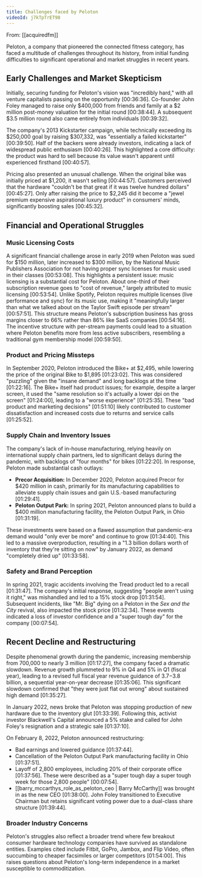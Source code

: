 ```yaml
---
title: Challenges faced by Peloton
videoId: j7kTpTrET98
---
```


From: [[acquiredfm]] <br/> 

Peloton, a company that pioneered the connected fitness category, has faced a multitude of challenges throughout its history, from initial funding difficulties to significant operational and market struggles in recent years.

## Early Challenges and Market Skepticism

Initially, securing funding for Peloton's vision was "incredibly hard," with all venture capitalists passing on the opportunity <a class="yt-timestamp" data-t="00:36:36">[00:36:36]</a>. Co-founder John Foley managed to raise only $400,000 from friends and family at a $2 million post-money valuation for the initial round <a class="yt-timestamp" data-t="00:38:44">[00:38:44]</a>. A subsequent $3.5 million round also came entirely from individuals <a class="yt-timestamp" data-t="00:39:32">[00:39:32]</a>.

The company's 2013 Kickstarter campaign, while technically exceeding its $250,000 goal by raising $307,332, was "essentially a failed kickstarter" <a class="yt-timestamp" data-t="00:39:50">[00:39:50]</a>. Half of the backers were already investors, indicating a lack of widespread public enthusiasm <a class="yt-timestamp" data-t="00:40:26">[00:40:26]</a>. This highlighted a core difficulty: the product was hard to sell because its value wasn't apparent until experienced firsthand <a class="yt-timestamp" data-t="00:40:57">[00:40:57]</a>.

Pricing also presented an unusual challenge. When the original bike was initially priced at $1,200, it wasn't selling <a class="yt-timestamp" data-t="00:44:57">[00:44:57]</a>. Customers perceived that the hardware "couldn't be that great if it was twelve hundred dollars" <a class="yt-timestamp" data-t="00:45:27">[00:45:27]</a>. Only after raising the price to $2,245 did it become a "jewel premium expensive aspirational luxury product" in consumers' minds, significantly boosting sales <a class="yt-timestamp" data-t="00:45:32">[00:45:32]</a>.

## Financial and Operational Struggles

### Music Licensing Costs
A significant financial challenge arose in early 2019 when Peloton was sued for $150 million, later increased to $300 million, by the National Music Publishers Association for not having proper sync licenses for music used in their classes <a class="yt-timestamp" data-t="00:53:08">[00:53:08]</a>. This highlights a persistent issue: music licensing is a substantial cost for Peloton. About one-third of their subscription revenue goes to "cost of revenue," largely attributed to music licensing <a class="yt-timestamp" data-t="00:53:54">[00:53:54]</a>. Unlike Spotify, Peloton requires multiple licenses (live performance and sync) for its music use, making it "meaningfully larger than what we talked about on the Taylor Swift episode per stream" <a class="yt-timestamp" data-t="00:57:51">[00:57:51]</a>. This structure means Peloton's subscription business has gross margins closer to 66% rather than 86% like SaaS companies <a class="yt-timestamp" data-t="00:54:16">[00:54:16]</a>. The incentive structure with per-stream payments could lead to a situation where Peloton benefits more from less active subscribers, resembling a traditional gym membership model <a class="yt-timestamp" data-t="00:59:50">[00:59:50]</a>.

### Product and Pricing Missteps
In September 2020, Peloton introduced the Bike+ at $2,495, while lowering the price of the original Bike to $1,895 <a class="yt-timestamp" data-t="01:23:02">[01:23:02]</a>. This was considered "puzzling" given the "insane demand" and long backlogs at the time <a class="yt-timestamp" data-t="01:22:16">[01:22:16]</a>. The Bike+ itself had product issues; for example, despite a larger screen, it used the "same resolution so it's actually a lower dpi on the screen" <a class="yt-timestamp" data-t="01:24:00">[01:24:00]</a>, leading to a "worse experience" <a class="yt-timestamp" data-t="01:25:35">[01:25:35]</a>. These "bad product and marketing decisions" <a class="yt-timestamp" data-t="01:51:10">[01:51:10]</a> likely contributed to customer dissatisfaction and increased costs due to returns and service calls <a class="yt-timestamp" data-t="01:25:52">[01:25:52]</a>.

### Supply Chain and Inventory Issues
The company's lack of in-house manufacturing, relying heavily on international supply chain partners, led to significant delays during the pandemic, with backlogs of "four months" for bikes <a class="yt-timestamp" data-t="01:22:20">[01:22:20]</a>. In response, Peloton made substantial cash outlays:
*   **Precor Acquisition:** In December 2020, Peloton acquired Precor for $420 million in cash, primarily for its manufacturing capabilities to alleviate supply chain issues and gain U.S.-based manufacturing <a class="yt-timestamp" data-t="01:29:41">[01:29:41]</a>.
*   **Peloton Output Park:** In spring 2021, Peloton announced plans to build a $400 million manufacturing facility, the Peloton Output Park, in Ohio <a class="yt-timestamp" data-t="01:31:19">[01:31:19]</a>.

These investments were based on a flawed assumption that pandemic-era demand would "only ever be more" and continue to grow <a class="yt-timestamp" data-t="01:34:40">[01:34:40]</a>. This led to a massive overproduction, resulting in a "1.3 billion dollars worth of inventory that they're sitting on now" by January 2022, as demand "completely dried up" <a class="yt-timestamp" data-t="01:33:58">[01:33:58]</a>.

### Safety and Brand Perception
In spring 2021, tragic accidents involving the Tread product led to a recall <a class="yt-timestamp" data-t="01:31:47">[01:31:47]</a>. The company's initial response, suggesting "people aren't using it right," was mishandled and led to a 15% stock drop <a class="yt-timestamp" data-t="01:31:54">[01:31:54]</a>. Subsequent incidents, like "Mr. Big" dying on a Peloton in the *Sex and the City* revival, also impacted the stock price <a class="yt-timestamp" data-t="01:32:34">[01:32:34]</a>. These events indicated a loss of investor confidence and a "super tough day" for the company <a class="yt-timestamp" data-t="00:07:54">[00:07:54]</a>.

## Recent Decline and Restructuring

Despite phenomenal growth during the pandemic, increasing membership from 700,000 to nearly 3 million <a class="yt-timestamp" data-t="01:17:27">[01:17:27]</a>, the company faced a dramatic slowdown. Revenue growth plummeted to 9% in Q4 and 5% in Q1 (fiscal year), leading to a revised full fiscal year revenue guidance of $3.7-$3.8 billion, a sequential year-on-year decrease <a class="yt-timestamp" data-t="01:35:06">[01:35:06]</a>. This significant slowdown confirmed that "they were just flat out wrong" about sustained high demand <a class="yt-timestamp" data-t="01:35:27">[01:35:27]</a>.

In January 2022, news broke that Peloton was stopping production of new hardware due to the inventory glut <a class="yt-timestamp" data-t="01:33:39">[01:33:39]</a>. Following this, activist investor Blackwell's Capital announced a 5% stake and called for John Foley's resignation and a strategic sale <a class="yt-timestamp" data-t="01:37:10">[01:37:10]</a>.

On February 8, 2022, Peloton announced restructuring:
*   Bad earnings and lowered guidance <a class="yt-timestamp" data-t="01:37:44">[01:37:44]</a>.
*   Cancellation of the Peloton Output Park manufacturing facility in Ohio <a class="yt-timestamp" data-t="01:37:51">[01:37:51]</a>.
*   Layoff of 2,800 employees, including 20% of their corporate office <a class="yt-timestamp" data-t="01:37:56">[01:37:56]</a>. These were described as a "super tough day a super tough week for those 2,800 people" <a class="yt-timestamp" data-t="00:07:54">[00:07:54]</a>.
*   [[barry_mccarthys_role_as_peloton_ceo | Barry McCarthy]] was brought in as the new CEO <a class="yt-timestamp" data-t="01:38:00">[01:38:00]</a>. John Foley transitioned to Executive Chairman but retains significant voting power due to a dual-class share structure <a class="yt-timestamp" data-t="01:39:44">[01:39:44]</a>.

### Broader Industry Concerns
Peloton's struggles also reflect a broader trend where few breakout consumer hardware technology companies have survived as standalone entities. Examples cited include Fitbit, GoPro, Jambox, and Flip Video, often succumbing to cheaper facsimiles or larger competitors <a class="yt-timestamp" data-t="01:54:00">[01:54:00]</a>. This raises questions about Peloton's long-term independence in a market susceptible to commoditization.